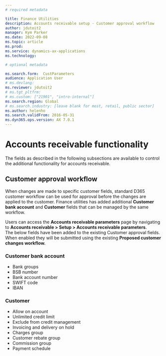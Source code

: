 ```yaml
---
# required metadata

title: Finance Utilities 
description: Accounts receivable setup - Customer approval workflow 
author: jdutoit2
manager: Kym Parker
ms.date: 2022-09-08
ms.topic: article
ms.prod: 
ms.service: dynamics-ax-applications
ms.technology: 

# optional metadata

ms.search.form:  CustParameters
audience: Application User
# ms.devlang:
ms.reviewer: jdutoit2
# ms.tgt_pltfrm:
# ms.custom: ["21901", "intro-internal"]
ms.search.region: Global
# ms.search.industry: [leave blank for most, retail, public sector]
ms.author: helenho
ms.search.validFrom: 2016-05-31
ms.dyn365.ops.version: AX 7.0.1
---
```


# Accounts receivable functionality
The fields as described in the following subsections are available to control the additional functionality for accounts receivable.

## Customer approval workflow

When changes are made to specific customer fields, standard D365 customer workflow can be used for approval before the changes are applied to the customer. 
Finance utilities has added additional **Customer bank account** and **Customer** fields that can be managed by the same workflow.

Users can access the **Accounts receivable parameters** page by navigating to **Accounts receivable > Setup > Accounts receivable parameters**. <br>
The below fields have been added to the existing Customer approval fields. When enabled they will be submitted using the existing **Proposed customer changes workflow.**

### Customer bank account
-	Bank groups
-	BSB number
-	Bank account number
-	SWIFT code
-	IBAN

### Customer
-	Allow on account
-	Unlimited credit limit
-	Exclude from credit management
-	Invoicing and delivery on hold
-	Charges group
-	Customer rebate group
-	Commission group
-	Payment schedule

